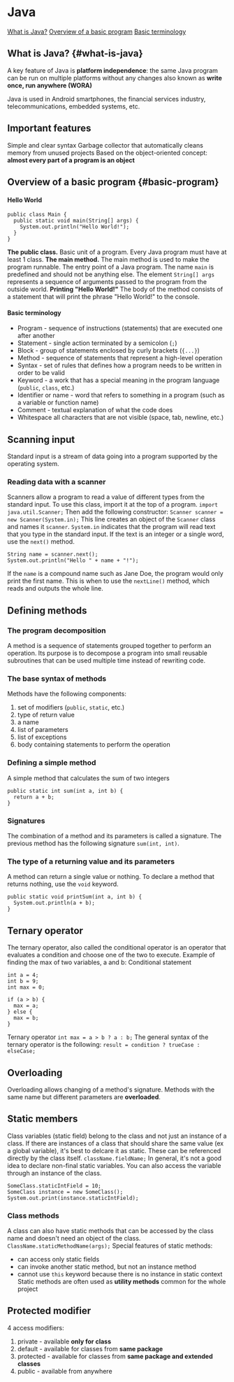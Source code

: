 # Java
[What is Java?](#what-is-java)
[Overview of a basic program](#basic-program)
[Basic terminology](#basic-terminology)

## What is Java? {#what-is-java}
A key feature of Java is **platform independence**:
  the same Java program can be run on multiple platforms without any changes
  also known as **write once, run anywhere (WORA)**

Java is used in Android smartphones, the financial services industry, telecommunications, embedded systems, etc.

## Important features
Simple and clear syntax
Garbage collector that automatically cleans memory from unused projects
Based on the object-oriented concept: **almost every part of a program is an object**

## Overview of a basic program {#basic-program}
#### Hello World
```
public class Main {
  public static void main(String[] args) {
    System.out.println("Hello World!");
  }
}
```

**The public class.** 
Basic unit of a program. Every Java program must have at least 1 class. 
**The main method.**
The main method is used to make the program runnable. The entry point of a Java program. The name `main` is predefined and should not be anything else.
The element `String[] args` represents a sequence of arguments passed to the program from the outside world.
**Printing "Hello World!"**
The body of the method consists of a statement that will print the phrase "Hello World!" to the console.

#### Basic terminology
* Program - sequence of instructions (statements) that are executed one after another
* Statement - single action terminated by a semicolon (`;`)
* Block - group of statements enclosed by curly brackets (`{...}`)
* Method - sequence of statements that represent a high-level operation
* Syntax - set of rules that defines how a program needs to be written in order to be valid
* Keyword - a work that has a special meaning in the program language (`public`, `class`, etc.)
* Identifier or name - word that refers to something in a program (such as a variable or function name)
* Comment - textual explanation of what the code does
* Whitespace all characters that are not visible (space, tab, newline, etc.)

## Scanning input
Standard input is a stream of data going into a program supported by the operating system.

### Reading data with a scanner
Scanners allow a program to read a value of different types from the standard input. To use this class, import it at the top of a program.
`import java.util.Scanner;`
Then add the following constructor:
`Scanner scanner = new Scanner(System.in);`
This line creates an object of the `Scanner` class and names it `scanner`. `System.in` indicates that the program will read text that you type in the standard input.
If the text is an integer or a single word, use the `next()` method.
```
String name = scanner.next();
System.out.println("Hello " + name + "!");
```
If the `name` is a compound name such as Jane Doe, the program would only print the first name. This is when to use the `nextLine()` method, which reads and outputs the whole line.

## Defining methods
### The program decomposition
A method is a sequence of statements grouped together to perform an operation. Its purpose is to decompose a program into small reusable subroutines that can be used multiple time instead of rewriting code.
### The base syntax of methods
Methods have the following components:
1. set of modifiers (`public`, `static`, etc.)
2. type of return value
3. a name
4. list of parameters
5. list of exceptions
6. body containing statements to perform the operation
### Defining a simple method
A simple method that calculates the sum of two integers
```
public static int sum(int a, int b) {
  return a + b;
}
```
### Signatures
The combination of a method and its parameters is called a signature. The previous method has the following signature `sum(int, int)`.
### The type of a returning value and its parameters
A method can return a single value or nothing. To declare a method that returns nothing, use the `void` keyword.
```
public static void printSum(int a, int b) {
  System.out.println(a + b);
}
```

## Ternary operator
The ternary operator, also called the conditional operator is an operator that evaluates a condition and choose one of the two to execute.
Example of finding the max of two variables, a and b:
Conditional statement
```
int a = 4;
int b = 9;
int max = 0;

if (a > b) {
  max = a;
} else {
  max = b;
}
```
Ternary operator
`int max = a > b ? a : b;`
The general syntax of the ternary operator is the following:
`result = condition ? trueCase : elseCase;`





## Overloading
Overloading allows changing of a method's signature. Methods with the same name but different parameters are **overloaded**.

## Static members
Class variables (static field) belong to the class and not just an instance of a class. If there are instances of a class that should share the same value (ex a global variable), it's best to delcare it as static. These can be referenced directly by the class itself.
`className.fieldName;`
In general, it's not a good idea to declare non-final static variables.
You can also access the variable through an instance of the class.
```
SomeClass.staticIntField = 10;
SomeClass instance = new SomeClass();
System.out.print(instance.staticIntField);
```

### Class methods
A class can also have static methods that can be accessed by the class name and doesn't need an object of the class.
`ClassName.staticMethodName(args);`
Special features of static methods:
* can access only static fields
* can invoke another static method, but not an instance method
* cannot use `this` keyword because there is no instance in static context
Static methods are often used as **utility methods** common for the whole project

## Protected modifier
4 access modifiers:
1. private - available **only for class**
2. default - available for classes from **same package**
3. protected - available for classes from **same package and extended classes**
4. public - available from anywhere




